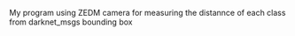 My program using ZEDM camera for measuring the distannce of each class from darknet_msgs bounding box
